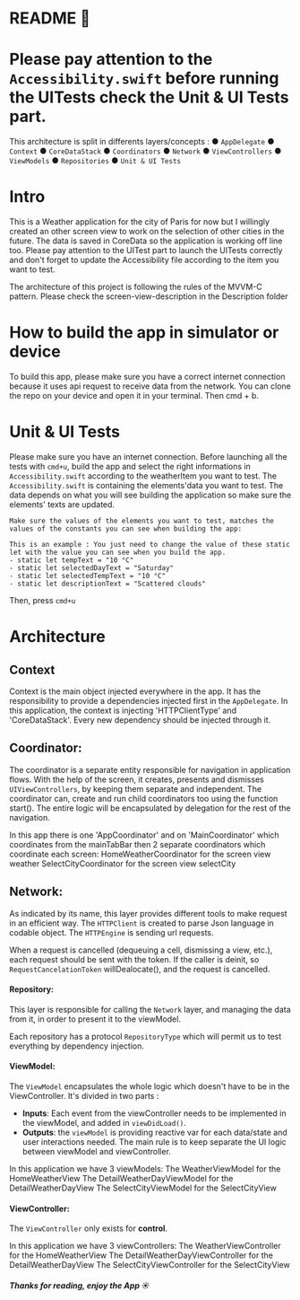 # README 📖

# Please pay attention to the `Accessibility.swift` before running the UITests check the Unit & UI Tests part.

This architecture is split in differents layers/concepts : 
● `AppDelegate`
● `Context`
● `CoreDataStack`
● `Coordinators`
● `Network`
● `ViewControllers`
● `ViewModels`
● `Repositories`
● `Unit & UI Tests`

# Intro

This is a Weather application for the city of Paris for now but I willingly created an other screen view to work on the selection of other cities in the future.
The data is saved in CoreData so the application is working off line too.
Please pay attention to the UITest part to launch the UITests correctly and don't forget to update the Accessibility file according to the item you want to test.

The architecture of this project is following the rules of the MVVM-C pattern.
Please check the screen-view-description in the Description folder

# How to build the app in simulator or device

To build this app, please make sure you have a correct internet connection because it uses api request to receive data from the network.
You can clone the repo on your device and open it in your terminal.
Then cmd + b.

# Unit & UI Tests

Please make sure you have an internet connection.
Before launching all the tests with  `cmd+u`, build the app and select the right informations in `Accessibility.swift` according to the weatherItem you want to test. The `Accessibility.swift` is containing the elements'data you want to test. The data depends on what you will see building the application so make sure the elements' texts are updated.

    Make sure the values of the elements you want to test, matches the values of the constants you can see when building the app:
    
    This is an example : You just need to change the value of these static let with the value you can see when you build the app.
    - static let tempText = "10 °C"
    - static let selectedDayText = "Saturday"
    - static let selectedTempText = "10 °C"
    - static let descriptionText = "Scattered clouds"

Then, press `cmd+u`


# Architecture

## Context

Context is the main object injected everywhere in the app. It has the responsibility to provide a dependencies injected first in the `AppDelegate`. In this application, the context is injecting 'HTTPClientType' and 'CoreDataStack'.
Every new dependency should be injected through it.

## Coordinator:

The coordinator is a separate entity responsible for navigation in application flows.
With the help of the screen, it creates, presents and dismisses `UIViewControllers`, by keeping them separate and independent.
The coordinator can, create and run child coordinators too using the function start(). 
The entire logic will be encapsulated by delegation for the rest of the navigation.

In this app there is one 'AppCoordinator' and on 'MainCoordinator' which coordinates from the mainTabBar then 2 separate coordinators which coordinate each screen:
HomeWeatherCoordinator for the screen view weather
SelectCityCoordinator for the screen view selectCity

## Network:
As indicated by its name, this layer provides different tools to make request in an efficient way.
The  `HTTPClient` is created to parse Json language in codable object.
The  `HTTPEngine` is sending url requests.

When a request is cancelled  (dequeuing a cell, dismissing a view, etc.), each request should be sent with the token. If the caller is deinit, so  `RequestCancelationToken` willDealocate(), and the request is cancelled.

#### Repository:

This layer is responsible for calling the `Network` layer, and managing the data from it, in order to present it to the viewModel.

Each repository has a protocol `RepositoryType` which will permit us to test everything by dependency injection.

#### ViewModel:

The `ViewModel` encapsulates the whole logic which doesn't have to be in the ViewController. It's divided in two parts :

* **Inputs**: Each event from the viewController needs to be implemented in the viewModel, and added in `viewDidLoad()`.
* **Outputs**:  the `viewModel` is providing reactive var for each data/state and user interactions needed. The main rule is to keep separate the UI logic between viewModel and viewController.

In this application we have 3 viewModels:
The WeatherViewModel for the HomeWeatherView
The DetailWeatherDayViewModel for the DetailWeatherDayView
The SelectCityViewModel for the SelectCityView

#### ViewController:

The  `ViewController` only exists for **control**.

In this application we have 3 viewControllers:
The WeatherViewController for the HomeWeatherView
The DetailWeatherDayViewController for the DetailWeatherDayView
The SelectCityViewController for the SelectCityView

##### Thanks for reading, enjoy the App  ☀️

